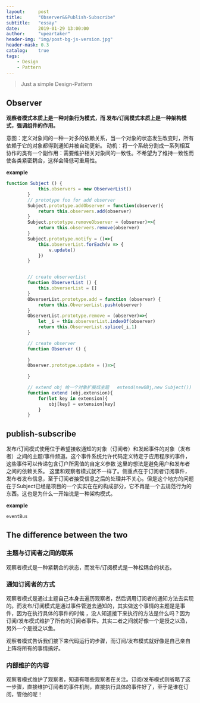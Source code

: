 ```yaml
---
layout:     post
title:      "Observer&&Publish-Subscribe"
subtitle:   "essay"
date:       2019-01-29 13:00:00
author:     "upeartaker"
header-img: "img/post-bg-js-version.jpg"
header-mask: 0.3
catalog:    true
tags:
    - Design
    - Pattern
---
```


> Just a simple Design-Pattern

## Observer

**观察者模式本质上是一种对象行为模式，而 发布/订阅模式本质上是一种架构模式，强调组件的作用。** 

意图：定义对象间的一种一对多的依赖关系，当一个对象的状态发生改变时，所有依赖于它的对象都得到通知并被自动更新。
动机：将一个系统分割成一系列相互协作的类有一个副作用：需要维护相关对象间的一致性。不希望为了维持一致性而使各类紧密耦合，这样会降低可重用性。

**example**

```javascript
function Subject () {
			this.observers = new ObserverList()
		}
		// prototype foo for add observer
		Subject.prototype.addObserver = function(observer){
			return this.observers.add(observer)
		}
		Subject.prototype.removeObserver = (observer)=>{
			return this.observers.remove(observer)
		}
		Subject.prototype.notify = ()=>{
			this.observerList.forEach(v => {
				v.update()
			})
		}


		// create observerList 
		function ObserverList () {
			this.obverserList = []
		}
		ObverserList.prototype.add = function (observer) {
			return this.ObverserList.push(observer)
		}
		ObserverList.prototype.remove = (observer)=>{
			let _i = this.observerList.indexOf(observer)
			return this.ObserverList.splice(_i,1)
		}

		// create observer
		function Observer () {
			
		}
		Observer.prototype.update = ()=>{
			
		}

		// extend obj 给一个对象扩展成主题   extend(newOBj,new Subject())
		function extend (obj,extension){
			for(let key in extension){
				obj[key] = extension[key]
			}
		}
```



## publish-subscribe

发布/订阅模式使用位于希望接收通知的对象（订阅者）和发起事件的对象（发布者）之间的主题/事件频道。这个事件系统允许代码定义特定于应用程序的事件，这些事件可以传递包含订户所需值的自定义参数 这里的想法是避免用户和发布者之间的依赖关系。 这里和观察者模式就不一样了。侧重点在于订阅者订阅事件，发布者发布信息，至于订阅者接受信息之后的处理并不关心。但是这个地方的问题在于Subject已经是项目的一个实实在在的构成部分，它不再是一个去规范行为的东西。这也是为什么一开始说是一种架构模式。 

**example**

```javascript
eventBus
```



## The difference between the two 

### 主题与订阅者之间的联系

观察者模式是一种紧耦合的状态，而发布/订阅模式是一种松耦合的状态。 

### 通知订阅者的方式

观察者模式是通过主题自己本身去遍历观察者，然后调用订阅者的通知方法去实现的。而发布/订阅模式是通过事件管道去通知的，其实做这个事情的主题是是事件，因为在执行具体的事件的时候 ，没人知道接下来执行的方法是什么吗？因为订阅/发布模式维护了所有的订阅者事件。其实二者之间就好像一个是授之以渔，另外一个是授之以鱼。 

观察者模式告诉我们接下来代码运行的步骤，而订阅/发布模式就好像是自己亲自上阵将所有的事情搞好。 

### 内部维护的内容

观察者模式维护了观察者，知道有哪些观察者在关注。订阅/发布模式则省略了这一步骤，直接维护订阅者的事件机制，直接执行具体的事件好了，至于是谁在订阅，管他的呢！ 
